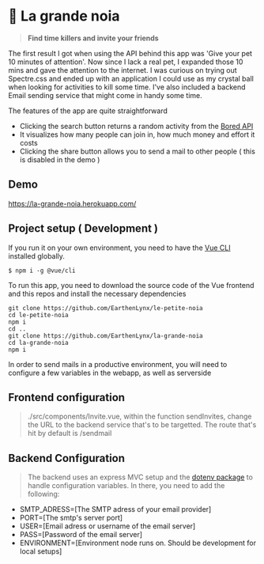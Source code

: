 # 🐙 La grande noia

> **Find time killers and invite your friends**

The first result I got when using the API behind this app was 'Give your pet 10 minutes of attention'. Now since I lack a real pet, I expanded those 10 mins and gave the attention to the internet. I was curious on trying out Spectre.css and ended up with an application I could use as my crystal ball when looking for activities to kill some time. I've also included a backend Email sending service that might come in handy some time.

The features of the app are quite straightforward

- Clicking the search button returns a random activity from the [Bored API](https://www.boredapi.com/)
- It visualizes how many people can join in, how much money and effort it costs
- Clicking the share button allows you to send a mail to other people ( this is disabled in the demo )

## Demo 

https://la-grande-noia.herokuapp.com/

## Project setup ( Development )

If you run it on your own environment, you need to have the [Vue CLI](https://cli.vuejs.org/) installed globally.

```
$ npm i -g @vue/cli
```

To run this app, you need to download the source code of the Vue frontend and this repos and install the necessary dependencies

```
git clone https://github.com/EarthenLynx/le-petite-noia
cd le-petite-noia
npm i
cd ..
git clone https://github.com/EarthenLynx/la-grande-noia
cd la-grande-noia
npm i
```

In order to send mails in a productive environment, you will need to configure a few variables in the webapp, as well as serverside

## Frontend configuration

> ./src/components/Invite.vue, within the function sendInvites, change the URL to the backend service that's to be targetted. The route that's hit by default is /sendmail

## Backend Configuration

> The backend uses an express MVC setup and the [dotenv package](https://www.npmjs.com/package/dotenv) to handle configuration variables. In there, you need to add the following: 

- SMTP_ADRESS=[The SMTP adress of your email provider]
- PORT=[The smtp's server port]
- USER=[Email adress or username of the email server]
- PASS=[Password of the email server]
- ENVIRONMENT=[Environment node runs on. Should be development for local setups]

